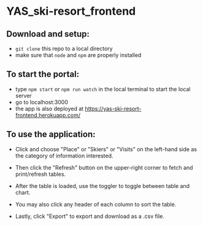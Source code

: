 # YAS_ski-resort_frontend

## Download and setup:
- `git clone` this repo to a local directory
- make sure that `node` and `npm` are properly installed

## To start the portal:
- type `npm start` or `npm run watch` in the local terminal to start the local server
- go to localhost:3000
- the app is also deployed at https://yas-ski-resort-frontend.herokuapp.com/

## To use the application:
- Click and choose "Place" or "Skiers" or "Visits" on the left-hand side as the category of information interested. 
- Then click the "Refresh" button on the upper-right corner to fetch and print/refresh tables.

- After the table is loaded, use the toggler to toggle between table and chart. 
- You may also click any header of each column to sort the table. 
- Lastly, click "Export" to export and download as a .csv file.
